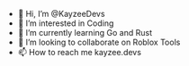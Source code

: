 - 👋 Hi, I’m @KayzeeDevs
- 👀 I’m interested in Coding
- 🌱 I’m currently learning Go and Rust
- 💞️ I’m looking to collaborate on Roblox Tools
- 📫 How to reach me kayzee.devs

<!---
KayzeeDevs/KayzeeDevs is a ✨ special ✨ repository because its `README.md` (this file) appears on your GitHub profile.
You can click the Preview link to take a look at your changes.
--->
